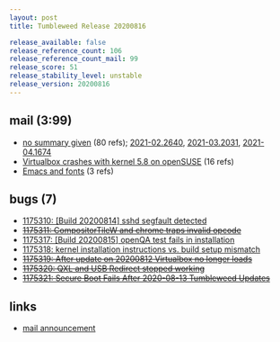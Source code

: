 ```yaml
---
layout: post
title: Tumbleweed Release 20200816

release_available: false
release_reference_count: 106
release_reference_count_mail: 99
release_score: 51
release_stability_level: unstable
release_version: 20200816
---
```


## mail (3:99)

- [no summary given](https://github.com/boombatower/tumbleweed-review/issues/10) (80 refs); [2021-02.2640](https://github.com/boombatower/tumbleweed-review/issues/10), [2021-03.2031](https://github.com/boombatower/tumbleweed-review/issues/10), [2021-04.1674](https://github.com/boombatower/tumbleweed-review/issues/10)
- [Virtualbox crashes with kernel 5.8 on openSUSE](https://lists.opensuse.org/opensuse-factory/2020-08/msg00149.html) (16 refs)
- [Emacs and fonts](https://lists.opensuse.org/opensuse-factory/2020-08/msg00198.html) (3 refs)

## bugs (7)

<!--more-->

- [1175310: \[Build 20200814\] sshd segfault detected](https://bugzilla.opensuse.org/show_bug.cgi?id=1175310)
- ~~[1175311: CompositorTileW and chrome traps invalid opcode](https://bugzilla.opensuse.org/show_bug.cgi?id=1175311)~~
- [1175317: \[Build 20200815\] openQA test fails in installation](https://bugzilla.opensuse.org/show_bug.cgi?id=1175317)
- [1175318: kernel installation instructions vs. build setup mismatch](https://bugzilla.opensuse.org/show_bug.cgi?id=1175318)
- ~~[1175319: After update on 20200812 Virtualbox no longer loads](https://bugzilla.opensuse.org/show_bug.cgi?id=1175319)~~
- ~~[1175320: QXL and USB Redirect stopped working](https://bugzilla.opensuse.org/show_bug.cgi?id=1175320)~~
- ~~[1175321: Secure Boot Fails After 2020-08-13 Tumbleweed Updates](https://bugzilla.opensuse.org/show_bug.cgi?id=1175321)~~



## links

- [mail announcement](https://github.com/boombatower/tumbleweed-review/issues/10)
